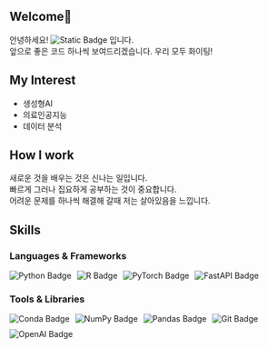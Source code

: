 ## Welcome👋
안녕하세요! <img alt="Static Badge" src="https://img.shields.io/badge/haebo9-%233793EF"> 입니다. <br />
앞으로 좋은 코드 하나씩 보여드리겠습니다.
우리 모두 화이팅! 

## My Interest
- 생성형AI<br />
- 의료인공지능<br />
- 데이터 분석<br />

## How I work
새로운 것을 배우는 것은 신나는 일입니다. <br />
빠르게 그러나 집요하게 공부하는 것이 중요합니다. <br />
어려운 문제를 하나씩 해결해 갈때 저는 살아있음을 느낍니다.  <br />

## Skills
### Languages & Frameworks
<div style="display: flex; gap: 10px; flex-wrap: wrap;">
  <img src="https://img.shields.io/badge/Python-3776AB?style=for-the-badge&logo=python&logoColor=white" alt="Python Badge">
  <img src="https://img.shields.io/badge/R-276DC3?style=for-the-badge&logo=r&logoColor=white" alt="R Badge">
  <img src="https://img.shields.io/badge/PyTorch-%23EE4C2C?style=for-the-badge&logo=pytorch&logoColor=white" alt="PyTorch Badge">
  <img src="https://img.shields.io/badge/FastAPI-009688?style=for-the-badge&logo=fastapi&logoColor=white" alt="FastAPI Badge">
</div>

### Tools & Libraries
<div style="display: flex; gap: 10px; flex-wrap: wrap;">
  <img src="https://img.shields.io/badge/Conda-44A833?style=for-the-badge&logo=anaconda&logoColor=white" alt="Conda Badge">
  <img src="https://img.shields.io/badge/numpy-%23013243.svg?&style=for-the-badge&logo=numpy&logoColor=white" alt="NumPy Badge">
  <img src="https://img.shields.io/badge/Pandas-150458?style=for-the-badge&logo=pandas&logoColor=white" alt="Pandas Badge">
  <img src="https://img.shields.io/badge/Git-F05032?style=for-the-badge&logo=git&logoColor=white" alt="Git Badge">
  <img src="https://img.shields.io/badge/OpenAI-412991?style=for-the-badge&logo=openai&logoColor=white" alt="OpenAI Badge">
</div>
